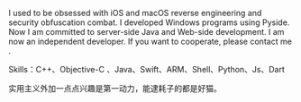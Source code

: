 
I used to be obsessed with iOS and macOS reverse engineering and security obfuscation combat. I developed Windows programs using Pyside. Now I am committed to server-side Java and Web-side development. I am now an independent developer. If you want to cooperate, please contact me .

Skills：C++、Objective-C 、Java、Swift、ARM、Shell、Python、Js、Dart

实用主义外加一点点兴趣是第一动力，能逮耗子的都是好猫。
